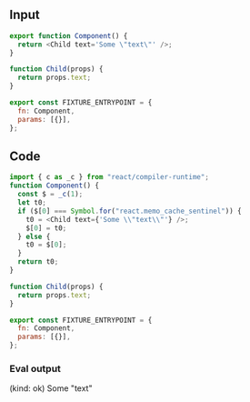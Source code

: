 
## Input

```javascript
export function Component() {
  return <Child text='Some \"text\"' />;
}

function Child(props) {
  return props.text;
}

export const FIXTURE_ENTRYPOINT = {
  fn: Component,
  params: [{}],
};

```

## Code

```javascript
import { c as _c } from "react/compiler-runtime";
function Component() {
  const $ = _c(1);
  let t0;
  if ($[0] === Symbol.for("react.memo_cache_sentinel")) {
    t0 = <Child text={'Some \\"text\\"'} />;
    $[0] = t0;
  } else {
    t0 = $[0];
  }
  return t0;
}

function Child(props) {
  return props.text;
}

export const FIXTURE_ENTRYPOINT = {
  fn: Component,
  params: [{}],
};

```
      
### Eval output
(kind: ok) Some \"text\"